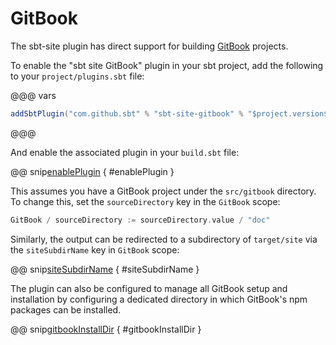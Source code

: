 # GitBook

The sbt-site plugin has direct support for building [GitBook] projects. 

To enable the "sbt site GitBook" plugin in your sbt project, add the following to your `project/plugins.sbt` file:

@@@ vars
```sbt
addSbtPlugin("com.github.sbt" % "sbt-site-gitbook" % "$project.version$")
```
@@@

And enable the associated plugin in your `build.sbt` file:

@@ snip[enablePlugin](/gitbook/src/sbt-test/gitbook/ignore-dot-files/build.sbt) { #enablePlugin }

This assumes you have a GitBook project under the `src/gitbook` directory. To change this, set the `sourceDirectory` key in the `GitBook` scope:

```sbt
GitBook / sourceDirectory := sourceDirectory.value / "doc"
```

Similarly, the output can be redirected to a subdirectory of `target/site` via the `siteSubdirName` key in `GitBook` scope:

@@ snip[siteSubdirName](/gitbook/src/sbt-test/gitbook/ignore-dot-files/build.sbt) { #siteSubdirName }

The plugin can also be configured to manage all GitBook setup and installation by configuring a dedicated directory in which GitBook's npm packages can be installed.

@@ snip[gitbookInstallDir](/gitbook/src/sbt-test/gitbook/can-manage-installation/build.sbt) { #gitbookInstallDir }

[GitBook]: https://www.gitbook.com
